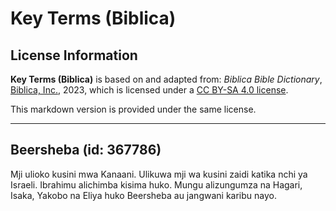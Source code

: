 # Key Terms (Biblica)

## License Information

**Key Terms (Biblica)** is based on and adapted from: _Biblica Bible Dictionary_, [Biblica, Inc.](https://www.biblica.com/), 2023, which is licensed under a [CC BY-SA 4.0 license](https://creativecommons.org/licenses/by-sa/4.0/legalcode.en).

This markdown version is provided under the same license.



--------------------------------

## Beersheba (id: 367786)

Mji ulioko kusini mwa Kanaani. Ulikuwa mji wa kusini zaidi katika nchi ya Israeli. Ibrahimu alichimba kisima huko. Mungu alizungumza na Hagari, Isaka, Yakobo na Eliya huko Beersheba au jangwani karibu nayo.


